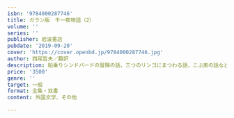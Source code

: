```yaml
---
isbn: '9784000287746'
title: ガラン版　千一夜物語（2）
volume: ''
series: ''
publisher: 岩波書店
pubdate: '2019-09-20'
cover: 'https://cover.openbd.jp/9784000287746.jpg'
author: 西尾哲夫／翻訳
description: 船乗りシンドバードの冒険の話，三つのリンゴにまつわる話，こぶ男の話など奇想天外な物語の数々が満載!
price: '3500'
genre: ''
target: 一般
format: 全集・双書
content: 外国文学、その他

---
```

